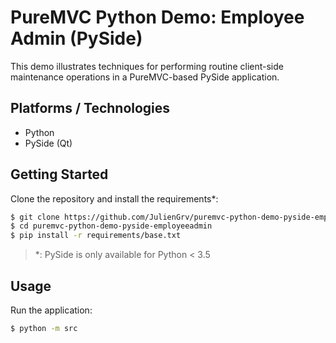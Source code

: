 # PureMVC Python Demo: Employee Admin (PySide)

This demo illustrates techniques for performing routine client-side maintenance operations in a PureMVC-based PySide application.

## Platforms / Technologies

- Python
- PySide (Qt)

## Getting Started

Clone the repository and install the requirements*:

```bash
$ git clone https://github.com/JulienGrv/puremvc-python-demo-pyside-employeeadmin.git
$ cd puremvc-python-demo-pyside-employeeadmin
$ pip install -r requirements/base.txt
```

> *: PySide is only available for Python < 3.5

## Usage

Run the application:

```bash
$ python -m src
```
